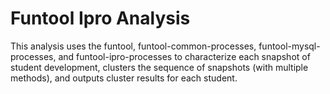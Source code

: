 # Funtool Ipro Analysis

This analysis uses the funtool, funtool-common-processes, funtool-mysql-processes, and 
funtool-ipro-processes to characterize each snapshot of student development, clusters the 
sequence of snapshots (with multiple methods), and outputs cluster results for each student. 
